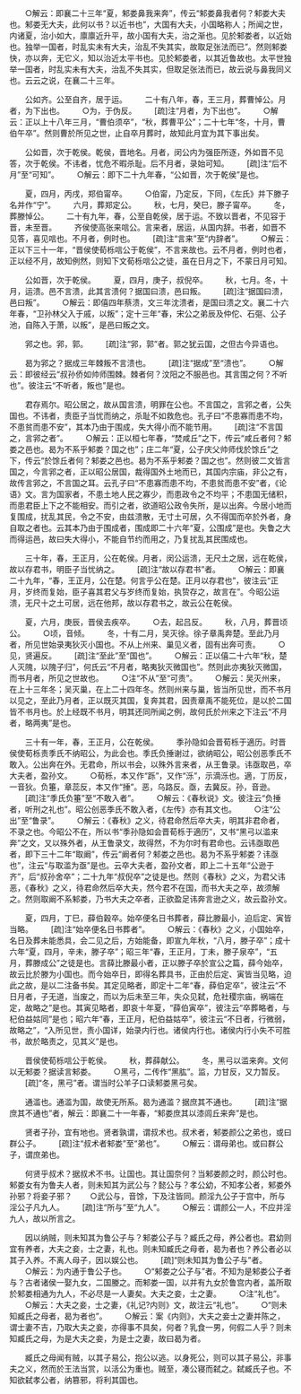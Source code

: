 <!-- { "loadSidebar": true } -->
　　○解云：即襄二十三年“夏，邾娄鼻我来奔”，传云“邾娄鼻我者何？邾娄大夫也。邾娄无大夫，此何以书？以近书也”，大国有大夫，小国略称人；所闻之世，内诸夏，治小如大，廪廪近升平，故小国有大夫，治之渐也。见於邾娄者，以近始也。独举一国者，时乱实未有大夫，治乱不失其实，故取足张法而已”。然则邾娄快，亦以奔，无它义，知以治近太平书也。见於邾娄者，以其近鲁故也。太平世独举一国者，时乱实未有大夫，治乱不失其实，但取足张法而已，故云说与鼻我同义也。云云之说，在襄二十三年。

　　公如齐。公至自齐，居于运。
　　二十有八年，春，王三月，葬曹悼公。月者，为下出也。
　　○为，于伪反。
　　[疏]注“月者，为下出也”。
　　○解云：正以上十八年三月，“曹伯须卒”，“秋，葬曹平公”；二十七年“冬，十月，曹伯午卒”。然则曹於所见之世，止自卒月葬时，故知此月宜为其下事出矣。

　　公如晋，次于乾侯。乾侯，晋地名。月者，闵公内为强臣所逐，外如晋不见答，次于乾侯。不讳者，忧危不暇杀耻。后不月者，录始可知。
　　[疏]注“后不月”至“可知”。
　　○解云：即下二十九年春，“公如晋，次于乾侯”是也。

　　夏，四月，丙戌，郑伯甯卒。
　　○伯甯，乃定反，下同，《左氏》并下滕子名并作“宁”。
　　六月，葬郑定公。
　　秋，七月，癸巳，滕子甯卒。
　　冬，葬滕悼公。
　　二十有九年，春，公至自乾侯，居于运。不致以晋者，不见容于晋，未至晋。
　　齐侯使高张来唁公。言来者，居运，从国内辞。书者，如晋不见答，喜见唁也。不月者，例时也。
　　[疏]注“言来”至“内辞者”。
　　○解云：正以下三十一年，“晋侯使荀栎唁公于乾侯”，不言来故也。云不月者，例时也者，正以经不月，故知例然，则知下文荀栎唁公之徒，虽在日月之下，不蒙日月可知。

　　公如晋，次于乾侯。
　　夏，四月，庚子，叔倪卒。
　　秋，七月。冬，十月，运溃。邑不言溃，此其言溃何？据国曰溃，邑曰叛。
　　[疏]注“据国曰溃，邑曰叛”。
　　○解云：即僖四年蔡溃，文三年沈溃者，是国曰溃之文。襄二十六年春，“卫孙林父入于戚，以叛”；定十三年“春，宋公之弟辰及仲佗、石彄、公子池，自陈入于萧，以叛”，是邑曰叛之文。

　　郛之也。郛，郭。
　　[疏]注“郛，郭”者。郭之犹云国，之但古今异语也。

　　曷为郛之？据成三年棘叛不言溃也。
　　[疏]注“据成”至“溃也”。
　　○解云：即彼经云“叔孙侨如帅师围棘。棘者何？汶阳之不服邑也。其言围之何？不听也”。彼注云“不听者，叛也”是也。

　　君存焉尔。昭公居之，故从国言溃，明罪在公也。不言国之，言郛之者，公失国也。不讳者，责臣子当忧而纳之，杀耻不如救危也。孔子曰“不患寡而患不均，不患贫而患不安”，其本乃由于围成，失大得小而不能节用。
　　[疏]注“不言国之，言郛之者”。
　　○解云：正以桓七年春，“焚咸丘”之下，传云“咸丘者何？邾娄之邑也。曷为不系乎邾娄？国之也”；庄二年“夏，公子庆父帅师伐於馀丘”之下，传云“於馀丘者何？邾娄之邑也。曷为不系乎邾娄？国之也”。然则彼二文皆言国之，今言郛之者，正以昭公居国，裁得国外土地而已，其国内宗庙，非公之有，故传言郛之，不言国之耳。云孔子曰“不患寡而患不均，不患贫而患不安”者，《论语》文。言为国家者，不患土地人民之寡少，而患政令之不均平；不患国无储积，而患君臣上下之不能相安。而引之者，欲道昭公政令失所，是以出奔。今居小地而复围成，扰乱其民，令之不安，由兹溃散，无寸土可居，久不得国而卒於外者，身自取之者也。云其本乃由于围成者，围成即二十六年“夏，公围成”是也。失鲁之大而得运邑，故曰失大得小，不能自节约而用之，乃复扰乱其民围成也。

　　三十年，春，王正月，公在乾侯。月者，闵公运溃，无尺土之居，远在乾侯，故以存君书，明臣子当忧纳之。
　　[疏]注“故以存君书”者。
　　○解云：即襄二十九年，“春，王正月，公在楚。何言乎公在楚。正月以存君也”，彼注云“正月，岁终而复始，臣子喜其君父与岁终而复始，执贽存之，故言在”。今昭公运溃，无尺十之土可居，远在他邦，故以存君书之，故云公在乾侯。

　　夏，六月，庚辰，晋侯去疾卒。
　　○去，起吕反。
　　秋，八月，葬晋顷公。
　　○顷，音倾。
　　冬，十有二月，吴灭徐。徐子章禹奔楚。至此乃月者，所见世始录夷狄灭小国也。不从上州来、巢见义者，固有出奔可责。
　　○见，贤遍反。
　　[疏]注“至此”至“国也”。
　　○解云：正以僖二十六年“秋，楚人灭隗，以隗子归”，何氏云“不月者，略夷狄灭微国也”。然则此亦夷狄灭微国，而书月者，所见之世故也。
　　○注“不从”至“可责”。
　　○解云：吴灭州来，在上十三年冬；吴灭巢，在上二十四年冬。然则州来与巢，皆当所见世，而不书月以见之，至此乃月者，正以既灭其国，复奔其君，因责章禹不能死位，是以於二国皆不书月也。於上经既不书月，明其还同所闻之例，故何氏於州来之下注云“不月者，略两夷”是也。

　　三十有一年，春，王正月，公在乾侯。
　　季孙隐如会晋荀栎于適历。时晋侯使荀栎责季氏不纳昭公，为此会也。季氏负捶谢过，欲纳昭公，昭公创恶季氏不敢入。公出奔在外。无君命，所以书会，以殊外言来者，从王鲁录。讳亟取邑，卒大夫者，盈孙文。
　　○荀栎，本又作“跞”，又作“泺”，示滴泺也。適，丁历反，一音狄。负箠，章蕊反，本又作“捶”。恶，乌路反。亟，去冀反。孙，音逊。
　　[疏]注“季氏负箠”至“不敢入者”。
　　○解云：《春秋说》文。彼注云“负捶者，听刑之礼也”。昭公创恶季氏不敢入者，《左传》亦有其文也。
　　○注“公出”至“鲁录”。
　　○解云：《春秋》之义，待君命然后卒大夫，明其非君命者，不录之也。今昭公不在，所以书“季孙隐如会晋荀栎于適历”，又书“黑弓以滥来奔”之文，又以殊外者，从王鲁录文，故得然，不为尔时有君命也。云讳亟取邑者，即下三十二年“取阚”，传云“阚者何？邾娄之邑也。曷为不系乎邾娄？讳亟也”，注云“与取滥为亟”是也。云卒大夫者，盈孙文者，即上二十五年“公逊于齐”，后“叔孙舍卒”；二十九年“叔倪卒”之徒是也。然则《春秋》之义，为君父讳恶，《春秋》之义，待君命然后卒大夫，然今君不在国，而书大夫之卒，故须解之。然则取阚不系邾娄，乃书大夫之卒者，正欲盈足讳奔言逊之义，故云盈孙文。

　　夏，四月，丁巳，薛伯穀卒。始卒便名日书葬者，薛比滕最小，迫后定、寅皆当略。
　　[疏]注“始卒便名日书葬者”。
　　○解云：《春秋》之义，小国始卒，名日及葬未能悉具，会二见之后，方始能备，即宣九年秋，“八月，滕子卒”；成十六年“夏，四月，辛未，滕子卒”；昭三年“春，王正月，丁未，滕子泉卒”，“五月，葬滕成公”之徒是也。言薛比滕最小者，正以滕子卒於宣公之篇，薛今始卒，故云比於滕为小国也。而今始卒日，即得名葬具书，正由於后定、寅皆当见略，迫此之故，是以二注备书矣。其定见略者，即定十二年“春，薛伯定卒”，彼注云“不日月者，子无道，当废之，而以为后未至三年，失众见弑，危社稷宗庙，祸端在定，故略之”是也。其寅见略者，即哀十年夏，“薛伯寅卒”，彼注云“卒葬略者，与杞伯益姑同”是也；昭六年“春，王正月，杞伯益姑卒”，彼注云“不日者，行微弱，故略之”，“入所见世，责小国详，始录内行也。诸侯内行也。诸侯内行小失不可胜书，故於略责之，见其义”是也。

　　晋侯使荀栎唁公于乾侯。
　　秋，葬薛献公。
　　冬，黑弓以滥来奔。文何以无邾娄？据读言邾娄。
　　○黑弓，二传作“黑肱”。监，力甘反，又力暂反。
　　[疏]“冬，黑弓”者。谓当时公羊子口读邾娄黑弓矣。

　　通滥也。通滥为国，故使无所系。曷为通滥？据庶其不通也。
　　[疏]注“据庶其不通也”者，解云：即襄二十一年春，“邾娄庶其以漆闾丘来奔”是也。

　　贤者子孙，宜有地也。贤者孰谓，谓叔术也。叔术者，邾娄颜公之弟也，或曰群公子。
　　[疏]注“叔术者邾娄”至“弟也”。
　　○解云：谓母弟也。或曰群公子，谓庶弟也。

　　何贤乎叔术？据叔术不书。让国也。其让国奈何？当邾娄颜之时，颜公时也。邾娄女有为鲁夫人者，则未知其为武公与？懿公与？孝公幼，不知孝公者，邾娄外孙邪？将妾子邪？
　　○武公与，音馀，下及注皆同。颜淫九公子于宫中，所与淫公子凡九人。
　　[疏]注“所与”至“九人”。
　　○解云：谓颜公一人，不应并淫九人，故以所言之。

　　因以纳贼，则未知其为鲁公子与？邾娄公子与？臧氏之母，养公者也。君幼则宜有养者，大夫之妾，士之妻，礼也。则未知臧氏之母者，曷为者也？养公者必以其子入养。不离人母子，因以娱公也。
　　[疏]“则未知其为鲁公子与”者。
　　○解云：为内通于鲁公子也。
　　○“邾娄之公子与”者。不知为是邾娄公子者与？古者诸侯一娶九女，二国媵之。而邾娄一国，以并有九女於鲁宫内者，盖所取於邾娄相通为九人，不必尽是一人妻矣。大夫之妾，士之妻。
　　○注“礼也”。
　　○解云：大夫之妾，士之妻，《礼记?内则》文，故注云“礼也”。
　　○“则未知臧氏之母者，曷为者也”。
　　○解云：案《内则》，大夫之妾士之妻并陈之，谓士妻不吉，乃取大夫之妾，亦得事不具矣，何者？乳食一男，何假二人乎？则未知臧氏之母，为是大夫之妾，为是士之妻，故曰曷为者。

　　臧氏之母闻有贼，以其子易公，抱公以逃。以身死公，则可以其子易公，非事夫之义，然而於王法当赏，以活公为重也。贼至，凑公寝而弑之。弑臧氏子也。不知欲弑孝公者，纳篡邪，将利其国也。
